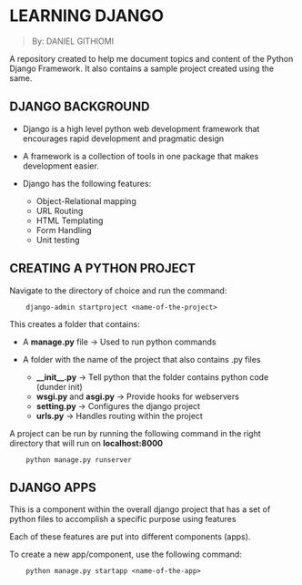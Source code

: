 # LEARNING DJANGO

> By: DANIEL GITHIOMI

A repository created to help me document topics and content of the Python Django Framework. It also contains a sample project created using the same.

## DJANGO BACKGROUND

* Django is a high level python web development framework that encourages rapid development and pragmatic design
* A framework is a collection of tools in one package that makes development easier.
* Django has the following features:

    * Object-Relational mapping
    * URL Routing
    * HTML Templating
    * Form Handling
    * Unit testing

## CREATING A PYTHON PROJECT

Navigate to the directory of choice and run the command:

```
    django-admin startproject <name-of-the-project>
```

This creates a folder that contains:

* A **manage.py** file -> Used to run python commands
* A folder with the name of the project that also contains .py files

    * __\_\_init\_\_.py__ -> Tell python that the folder contains python code (dunder init)
    * __wsgi.py__ and __asgi.py__  -> Provide hooks for webservers
    * __setting.py__ -> Configures the django project
    * __urls.py__ -> Handles routing within the project

A project can be run by running the following command in the right directory that will run on **localhost:8000**

```
    python manage.py runserver
```

## DJANGO APPS

This is a component within the overall django project that has a set of python files to accomplish a specific purpose using features

Each of these features are put into different components (apps).

To create a new app/component, use the following command:

```
    python manage.py startapp <name-of-the-app>
```
